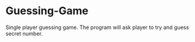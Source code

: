 # Guessing-Game
Single player guessing game. The program will ask player to try and guess secret number.
